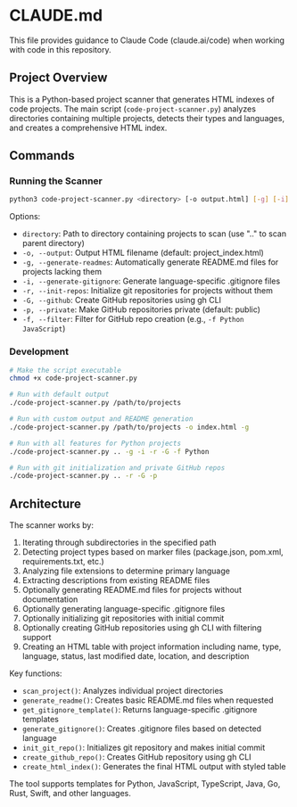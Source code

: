 # CLAUDE.md

This file provides guidance to Claude Code (claude.ai/code) when working with code in this repository.

## Project Overview

This is a Python-based project scanner that generates HTML indexes of code projects. The main script (`code-project-scanner.py`) analyzes directories containing multiple projects, detects their types and languages, and creates a comprehensive HTML index.

## Commands

### Running the Scanner
```bash
python3 code-project-scanner.py <directory> [-o output.html] [-g] [-i] [-r] [-G] [-p] [-f FILTER]
```

Options:
- `directory`: Path to directory containing projects to scan (use ".." to scan parent directory)
- `-o, --output`: Output HTML filename (default: project_index.html)
- `-g, --generate-readmes`: Automatically generate README.md files for projects lacking them
- `-i, --generate-gitignore`: Generate language-specific .gitignore files
- `-r, --init-repos`: Initialize git repositories for projects without them
- `-G, --github`: Create GitHub repositories using gh CLI
- `-p, --private`: Make GitHub repositories private (default: public)
- `-f, --filter`: Filter for GitHub repo creation (e.g., `-f Python JavaScript`)

### Development
```bash
# Make the script executable
chmod +x code-project-scanner.py

# Run with default output
./code-project-scanner.py /path/to/projects

# Run with custom output and README generation
./code-project-scanner.py /path/to/projects -o index.html -g

# Run with all features for Python projects
./code-project-scanner.py .. -g -i -r -G -f Python

# Run with git initialization and private GitHub repos
./code-project-scanner.py .. -r -G -p
```

## Architecture

The scanner works by:
1. Iterating through subdirectories in the specified path
2. Detecting project types based on marker files (package.json, pom.xml, requirements.txt, etc.)
3. Analyzing file extensions to determine primary language
4. Extracting descriptions from existing README files
5. Optionally generating README.md files for projects without documentation
6. Optionally generating language-specific .gitignore files
7. Optionally initializing git repositories with initial commit
8. Optionally creating GitHub repositories using gh CLI with filtering support
9. Creating an HTML table with project information including name, type, language, status, last modified date, location, and description

Key functions:
- `scan_project()`: Analyzes individual project directories
- `generate_readme()`: Creates basic README.md files when requested
- `get_gitignore_template()`: Returns language-specific .gitignore templates
- `generate_gitignore()`: Creates .gitignore files based on detected language
- `init_git_repo()`: Initializes git repository and makes initial commit
- `create_github_repo()`: Creates GitHub repository using gh CLI
- `create_html_index()`: Generates the final HTML output with styled table

The tool supports templates for Python, JavaScript, TypeScript, Java, Go, Rust, Swift, and other languages.